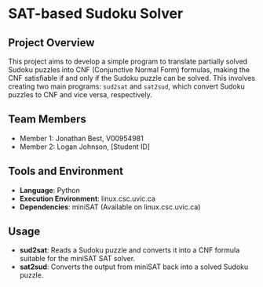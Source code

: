 # SAT-based Sudoku Solver

## Project Overview
This project aims to develop a simple program to translate partially solved Sudoku puzzles into CNF (Conjunctive Normal Form) formulas, making the CNF satisfiable if and only if the Sudoku puzzle can be solved. This involves creating two main programs: `sud2sat` and `sat2sud`, which convert Sudoku puzzles to CNF and vice versa, respectively.

## Team Members
- Member 1: Jonathan Best, V00954981
- Member 2: Logan Johnson, [Student ID]

## Tools and Environment
- **Language**: Python
- **Execution Environment**: linux.csc.uvic.ca
- **Dependencies**: miniSAT (Available on linux.csc.uvic.ca)

## Usage
- **sud2sat**: Reads a Sudoku puzzle and converts it into a CNF formula suitable for the miniSAT SAT solver.
- **sat2sud**: Converts the output from miniSAT back into a solved Sudoku puzzle.